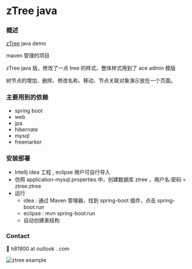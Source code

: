 # zTree java

### 概述

[zTree](http://www.ztree.me/) java demo

maven 管理的项目

zTree java 版，修改了一点 tree 的样式，整体样式用到了 ace admin 模版

树节点的增加、删除、修改名称、移动、节点关联对象演示放在一个页面。

### 主要用到的依赖
- spring boot
- web
- jpa
- hibernate
- mysql
- freemarker

### 安装部署
- Intellj idea 工程 , eclipse 用户可自行导入
- 仿照 application-mysql.properties 中，创建数据库 ztree ，用户名:密码 = ztree:ztree
- 运行
  - idea : 通过 Maven 管理器，找到 spring-boot 插件，点击 spring-boot:run
  - eclipse : mvn spring-boot:run
  - 自动创建表结构

### Contact
:e-mail: h81900 at outlook . com

![ztree example](http://git.oschina.net/uploads/images/2016/0418/135928_b72d4ebe_58341.jpeg "ztree example")